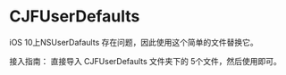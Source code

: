 # CJFUserDefaults
iOS 10上NSUserDafaults 存在问题，因此使用这个简单的文件替换它。

接入指南：
直接导入 CJFUserDefaults 文件夹下的 5个文件，然后使用即可。